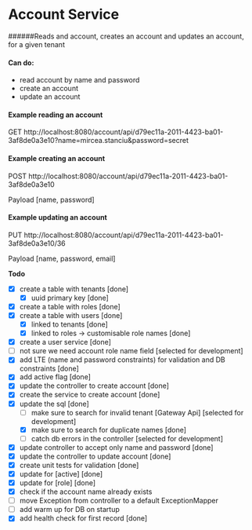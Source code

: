 # Account Service
######Reads and account, creates an account and updates an account, for a given tenant

#### Can do:
- read account by name and password
- create an account
- update an account

#### Example reading an account
GET http://localhost:8080/account/api/d79ec11a-2011-4423-ba01-3af8de0a3e10?name=mircea.stanciu&password=secret

#### Example creating an account
POST http://localhost:8080/account/api/d79ec11a-2011-4423-ba01-3af8de0a3e10

Payload [name, password]

#### Example updating an account
PUT http://localhost:8080/account/api/d79ec11a-2011-4423-ba01-3af8de0a3e10/36

Payload [name, password, email]


**Todo**
- [x] create a table with tenants [done]
  - [x] uuid primary key [done]
- [x] create a table with roles [done]
- [x] create a table with users [done]
  - [x] linked to tenants [done]
  - [x] linked to roles -> customisable role names [done]
- [x] create a user service [done]
- [ ] not sure we need account role name field [selected for development]
- [x] add LTE (name and password constraints) for validation and DB constraints [done]
- [x] add active flag [done]
- [x] update the controller to create account [done]
- [x] create the service to create account [done]
- [x] update the sql [done]
  - [ ] make sure to search for invalid tenant [Gateway Api] [selected for development]
  - [x] make sure to search for duplicate names [done]
  - [ ] catch db errors in the controller [selected for development]
- [x] update controller to accept only name and password [done]
- [x] update the controller to update account [done]
- [x] create unit tests for validation [done]
- [x] update for [active] [done]
- [x] update for [role] [done]
- [x] check if the account name already exists
- [ ] move Exception from controller to a default ExceptionMapper
- [ ] add warm up for DB on startup
- [x] add health check for first record [done]